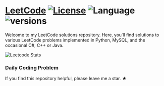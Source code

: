 # [LeetCode](https://leetcode.com/problemset/algorithms/) [![License](https://img.shields.io/badge/license-MIT-blue.svg)](LICENSE.md) ![Language](https://img.shields.io/badge/language-Python%20%2F%20MySQL%20%2F%20C%2B%2B-blue.svg) ![versions](https://img.shields.io/pypi/pyversions/pybadges.svg)
Welcome to my LeetCode solutions repository. Here, you'll find solutions to various LeetCode problems implemented in Python, MySQL, and the occasional C#, C++ or Java.

![Leetcode Stats](https://leetcard.jacoblin.cool/salmasaa02?ext=activity)

### Daily Coding Problem
If you find this repository helpful, please leave me a star. &#9733;



